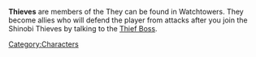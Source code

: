 **Thieves** are members of the [](Shinobi_Thieves.md) They can be found in [](Thieves_Guild.md) Watchtowers. They become allies who
will defend the player from attacks after you join the Shinobi Thieves
by talking to the [Thief Boss](Thief_Boss.md "wikilink").

[Category:Characters](Category:Characters "wikilink")